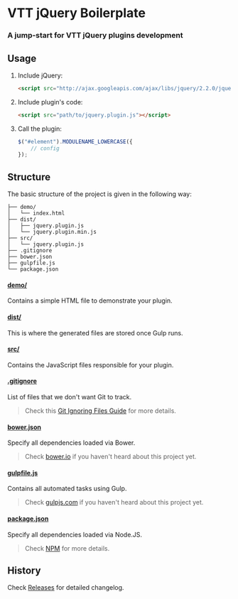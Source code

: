 # VTT jQuery Boilerplate

### A jump-start for VTT jQuery plugins development

## Usage

1. Include jQuery:

	```html
	<script src="http://ajax.googleapis.com/ajax/libs/jquery/2.2.0/jquery.min.js"></script>
	```

2. Include plugin's code:

	```html
	<script src="path/to/jquery.plugin.js"></script>
	```

3. Call the plugin:

	```javascript
	$("#element").MODULENAME_LOWERCASE({
		// config
	});
	```

## Structure

The basic structure of the project is given in the following way:

```
├── demo/
│   └── index.html
├── dist/
│   ├── jquery.plugin.js
│   └── jquery.plugin.min.js
├── src/
│   └── jquery.plugin.js
├── .gitignore
├── bower.json
├── gulpfile.js
└── package.json
```

#### [demo/](https://github.com/libeo-vtt/vtt-jquery-boilerplate/tree/master/demo)

Contains a simple HTML file to demonstrate your plugin.

#### [dist/](https://github.com/libeo-vtt/vtt-jquery-boilerplate/tree/master/dist)

This is where the generated files are stored once Gulp runs.

#### [src/](https://github.com/libeo-vtt/vtt-jquery-boilerplate/tree/master/src)

Contains the JavaScript files responsible for your plugin.

#### [.gitignore](https://github.com/libeo-vtt/vtt-jquery-boilerplate/tree/master/.gitignore)

List of files that we don't want Git to track.

> Check this [Git Ignoring Files Guide](https://help.github.com/articles/ignoring-files) for more details.

#### [bower.json](https://github.com/libeo-vtt/vtt-jquery-boilerplate/tree/master/gulpfile.js)

Specify all dependencies loaded via Bower.

> Check [bower.io](http://bower.io//) if you haven't heard about this project yet.

#### [gulpfile.js](https://github.com/libeo-vtt/vtt-jquery-boilerplate/tree/master/gulpfile.js)

Contains all automated tasks using Gulp.

> Check [gulpjs.com](http://gulpjs.com/) if you haven't heard about this project yet.

#### [package.json](https://github.com/libeo-vtt/vtt-jquery-boilerplate/tree/master/package.json)

Specify all dependencies loaded via Node.JS.

> Check [NPM](https://npmjs.org/doc/json.html) for more details.

## History

Check [Releases](https://github.com/libeo-vtt/vtt-jquery-boilerplate/releases) for detailed changelog.

